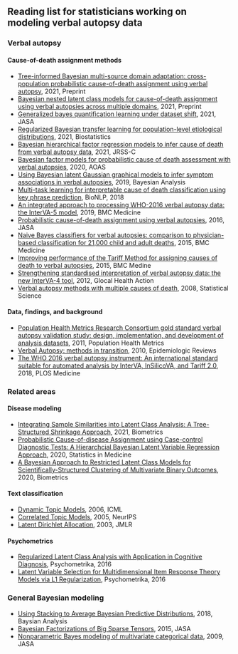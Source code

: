 ## Reading list for statisticians working on modeling verbal autopsy data

### Verbal autopsy

#### Cause-of-death assignment methods
+ [Tree-informed Bayesian multi-source domain adaptation: cross-population probabilistic cause-of-death assignment using verbal autopsy](https://arxiv.org/abs/2112.10978), 2021, Preprint
+ [Bayesian nested latent class models for cause-of-death assignment using verbal autopsies across multiple domains](https://arxiv.org/abs/2112.12186), 2021, Preprint
+ [Generalized bayes quantification learning under dataset shift](https://www.tandfonline.com/doi/full/10.1080/01621459.2021.1909599), 2021, JASA
+ [Regularized Bayesian transfer learning for population-level etiological distributions](https://academic.oup.com/biostatistics/article/22/4/836/5732874?login=true), 2021, Biostatistics
+ [Bayesian hierarchical factor regression models to infer cause of death from verbal autopsy data](https://doi.org/10.1111/rssc.12468), 2021, JRSS-C
+ [Bayesian factor models for probabilistic cause of death assessment with verbal autopsies](https://projecteuclid.org/euclid.aoas/1587002673), 2020, AOAS
+ [Using Bayesian latent Gaussian graphical models to infer symptom associations in verbal autopsies](https://projecteuclid.org/euclid.ba/1569290444), 2019, Bayesian Analysis 
+ [Multi-task learning for interpretable cause of death classification using key phrase prediction](https://aclanthology.org/W18-2302/), BioNLP, 2018
+ [An integrated approach to processing WHO-2016 verbal autopsy data: the InterVA-5 model](https://bmcmedicine.biomedcentral.com/articles/10.1186/s12916-019-1333-6), 2019, BMC Medicine
+ [Probabilistic cause-of-death assignment using verbal autopsies](https://amstat.tandfonline.com/doi/abs/10.1080/01621459.2016.1152191), 2016, JASA
+ [Naive Bayes classifiers for verbal autopsies: comparison to physician-based classification for 21,000 child and adult deaths](https://link.springer.com/article/10.1186/s12916-015-0521-2), 2015, BMC Medicine
+ [Improving performance of the Tariff Method for assigning causes of death to verbal autopsies](https://bmcmedicine.biomedcentral.com/articles/10.1186/s12916-015-0527-9), 2015, BMC Medine
+ [Strengthening standardised interpretation of verbal autopsy data: the new InterVA-4 tool](https://www.tandfonline.com/doi/full/10.3402/gha.v5i0.19281), 2012, Glocal Health Action
+ [Verbal autopsy methods with multiple causes of death](https://projecteuclid.org/journals/statistical-science/volume-23/issue-1/Verbal-Autopsy-Methods-with-Multiple-Causes-of-Death/10.1214/07-STS247.full), 2008, Statistical Science

#### Data, findings, and background
+ [Population Health Metrics Research Consortium gold standard verbal autopsy validation study: design, implementation, and development of analysis datasets](https://pophealthmetrics.biomedcentral.com/articles/10.1186/1478-7954-9-27), 2011, Population Health Metrics
+ [Verbal Autopsy: methods in transition](https://academic.oup.com/epirev/article/32/1/38/493908?login=false), 2010, Epidemiologic Reviews
+ [The WHO 2016 verbal autopsy instrument: An international standard suitable for automated analysis by InterVA, InSilicoVA, and Tariff 2.0](https://journals.plos.org/plosmedicine/article?id=10.1371/journal.pmed.1002486), 2018, PLOS Medicine


### Related areas

#### Disease modeling
+ [Integrating Sample Similarities into Latent Class Analysis: A Tree-Structured Shrinkage Approach](https://onlinelibrary.wiley.com/doi/10.1111/biom.13580), 2021, Biometrics
+ [Probabilistic Cause-of-disease Assignment using Case-control Diagnostic Tests: A Hierarchcial Bayesian Latent Variable Regression Approach](https://onlinelibrary.wiley.com/doi/10.1002/sim.8804), 2020, Statistics in Medicine
+ [A Bayesian Approach to Restricted Latent Class Models for Scientifically-Structured Clustering of Multivariate Binary Outcomes](https://onlinelibrary.wiley.com/doi/full/10.1111/biom.13388), 2020, Biometrics

#### Text classification
+ [Dynamic Topic Models](https://mimno.infosci.cornell.edu/info6150/readings/dynamic_topic_models.pdf), 2006, ICML
+ [Correlated Topic Models](https://proceedings.neurips.cc/paper/2005/file/9e82757e9a1c12cb710ad680db11f6f1-Paper.pdf), 2005, NeurIPS
+ [Latent Dirichlet Allocation](https://www.jmlr.org/papers/volume3/blei03a/blei03a.pdf), 2003, JMLR 

#### Psychometrics
+ [Regularized Latent Class Analysis with Application in Cognitive Diagnosis](https://link.springer.com/article/10.1007/s11336-016-9545-6), Psychometrika, 2016
+ [Latent Variable Selection for Multidimensional Item Response Theory Models via L1 Regularization](https://link.springer.com/article/10.1007/s11336-016-9529-6), Psychometrika, 2016

### General Bayesian modeling
+ [Using Stacking to Average Bayesian Predictive Distributions](https://projecteuclid.org/journals/bayesian-analysis/volume-13/issue-3/Using-Stacking-to-Average-Bayesian-Predictive-Distributions-with-Discussion/10.1214/17-BA1091.full), 2018, Baysian Analysis
+ [Bayesian Factorizations of Big Sparse Tensors](https://www.tandfonline.com/doi/abs/10.1080/01621459.2014.983233?journalCode=uasa20), 2015, JASA
+ [Nonparametric Bayes modeling of multivariate categorical data](https://www.tandfonline.com/doi/abs/10.1198/jasa.2009.tm08439), 2009, JASA
 
